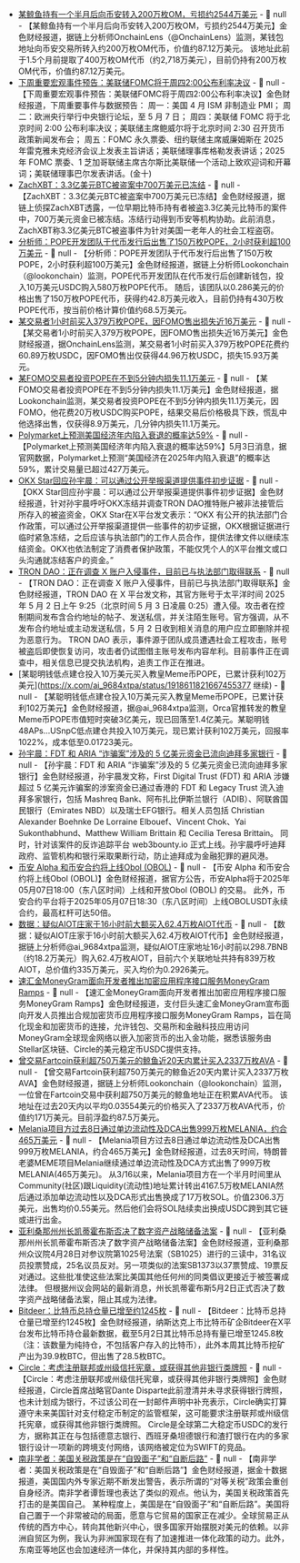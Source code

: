 - [某鲸鱼持有一个半月后向币安转入200万枚OM，亏损约2544万美元](https://x.com/OnchainLens/status/1918639898854412384) - 📰 null - 【某鲸鱼持有一个半月后向币安转入200万枚OM，亏损约2544万美元】金色财经报道，据链上分析师OnchainLens（@OnchainLens）监测，某钱包地址向币安交易所转入约200万枚OM代币，价值约87.12万美元。 
该地址此前于1.5个月前提取了400万枚OM代币（约2,718万美元），目前仍持有200万枚OM代币，价值约87.12万美元。
- [下周重要宏观事件预告：美联储FOMC将于周四2:00公布利率决议]() - 📰 null - 【下周重要宏观事件预告：美联储FOMC将于周四2:00公布利率决议】金色财经报道，下周重要事件与数据预告： 
周一：美国 4 月 ISM 非制造业 PMI； 
周二：欧洲央行举行中央银行论坛，至 5 月 7 日； 
周四：美联储 FOMC 将于北京时间 2:00 公布利率决议；美联储主席鲍威尔将于北京时间 2:30 召开货币政策新闻发布会； 
周五：FOMC 永久票委、纽约联储主席威廉姆斯在 2025 年雷克雅未克经济会议上发表主旨讲话；美联储理事库格勒发表讲话；2025 年 FOMC 票委、1 芝加哥联储主席古尔斯比美联储一个活动上致欢迎词和开幕词；美联储理事巴尔发表讲话。(金十)
- [ZachXBT：3.3亿美元BTC被盗案中700万美元已冻结](https://x.com/zachxbt/status/1918357171604988314) - 📰 null - 【ZachXBT：3.3亿美元BTC被盗案中700万美元已冻结】金色财经报道，据链上侦探ZachXBT透露，一位早期比特币持有者被盗3.3亿美元比特币的案件中，700万美元资金已被冻结。冻结行动得到币安等机构协助。此前消息，ZachXBT称3.3亿美元BTC被盗事件为针对美国一老年人的社会工程盗窃。
- [分析师：POPE开发团队于代币发行后出售了150万枚POPE，2小时获利超100万美元](https://x.com/lookonchain/status/1918618676242375054?s=46) - 📰 null - 【分析师：POPE开发团队于代币发行后出售了150万枚POPE，2小时获利超100万美元】金色财经报道，据链上分析师Lookonchain（@lookonchain）监测，POPE代币开发团队在代币发行后创建新钱包，投入10万美元USDC购入580万枚POPE代币。 
随后，该团队以0.286美元的价格出售了150万枚POPE代币，获得约42.8万美元收入，目前仍持有430万枚POPE代币，按当前价格计算价值约68.5万美元。
- [某交易者1小时前买入379万枚POPE，因FOMO售出损失近16万美元](https://x.com/OnchainLens/status/1918628278656696656) - 📰 null - 【某交易者1小时前买入379万枚POPE，因FOMO售出损失近16万美元】金色财经报道，据OnchainLens监测，某交易者1小时前买入379万枚POPE花费约60.89万枚USDC，因FOMO售出仅获得44.96万枚USDC，损失15.93万美元。
- [某FOMO交易者投资POPE在不到5分钟内损失11.1万美元](https://x.com/lookonchain/status/1918624220332142654) - 📰 null - 【某FOMO交易者投资POPE在不到5分钟内损失11.1万美元】金色财经报道，据Lookonchain监测，某交易者投资POPE在不到5分钟内损失11.1万美元，因FOMO，他花费20万枚USDC购买POPE，结果交易后价格极具下跌，慌乱中他选择出售，仅获得8.9万美元，几分钟内损失11.1万美元。
- [Polymarket上预测美国经济年内陷入衰退的概率达59%]() - 📰 null - 【Polymarket上预测美国经济年内陷入衰退的概率达59%】5月3日消息，据官网数据，Polymarket上预测“美国经济在2025年内陷入衰退”的概率达59%，累计交易量已超过427万美元。
- [OKX Star回应孙宇晨：可以通过公开举报渠道提供事件初步证据](https://x.com/star_okx/status/1918612411889942728) - 📰 null - 【OKX Star回应孙宇晨：可以通过公开举报渠道提供事件初步证据】金色财经报道，针对孙宇晨呼吁OKX冻结并调查TRON DAO推特账户被非法接管后所存入的被盗资金，OKX Star在X平台发文表示：“OKX 有公开的执法部门合作政策，可以通过公开举报渠道提供一些事件的初步证据，OKX根据证据进行临时紧急冻结，之后应该与执法部门的工作人员合作，提供法律文件以继续冻结资金。OKX也依法制定了消费者保护政策，不能仅凭个人的X平台推文或口头沟通就冻结客户的资金。”
- [TRON DAO：正在调查 X 账户入侵事件，目前已与执法部门取得联系](https://x.com/trondao/status/1918459819310367216) - 📰 null - 【TRON DAO：正在调查 X 账户入侵事件，目前已与执法部门取得联系】金色财经报道，TRON DAO 在 X 平台发文称，其官方账号于太平洋时间 2025 年 5 月 2 日上午 9:25（北京时间 5 月 3 日凌晨 0:25）遭入侵。攻击者在控制期间发布含合约地址的帖子、发送私信，并关注陌生账号。官方强调，从不发布合约地址或主动发送私信，5 月 2 日收到相关消息的用户应立即删除并视为恶意行为。 
TRON DAO 表示，事件源于团队成员遭遇社会工程攻击，账号被盗后即使恢复访问，攻击者仍试图借主账号发布内容牟利。目前事件正在调查中，相关信息已提交执法机构，追责工作正在推进。
- [某聪明钱低点建仓投入10万美元买入教皇Meme币POPE，已累计获利102万美元](https://x.com/ai_9684xtpa/status/1918611821667455377 继续) - 📰 null - 【某聪明钱低点建仓投入10万美元买入教皇Meme币POPE，已累计获利102万美元】金色财经报道，据@ai_9684xtpa监测，Orca官推转发的教皇Meme币POPE市值短时突破3亿美元，现已回落至1.4亿美元。某聪明钱48APs...USnpC低点建仓共投入10万美元，现已累计获利102万美元，回报率1022%，成本低至0.01723美元。
- [孙宇晨：FDT 和 ARIA “诈骗案”涉及的 5 亿美元资金已流向迪拜多家银行](https://x.com/justinsuntron/status/1918596284816212174) - 📰 null - 【孙宇晨：FDT 和 ARIA “诈骗案”涉及的 5 亿美元资金已流向迪拜多家银行】金色财经报道，孙宇晨发文称，First Digital Trust (FDT) 和 ARIA 涉嫌超过 5 亿美元诈骗案的涉案资金已通过香港的 FDT 和 Legacy Trust 流入迪拜多家银行，包括 Mashreq Bank、阿布扎比伊斯兰银行（ADIB）、阿联酋国民银行（Emirates NBD）以及瑞士EFG银行。相关人员包括 Christian Alexander Boehnke De Lorraine Elbouef、Vincent Chok、Yai Sukonthabhund、Matthew William Brittain 和 Cecilia Teresa Brittain。 
同时，针对该案件的反诈追踪平台 web3bounty.io 正式上线。孙宇晨呼吁迪拜政府、监管机构和银行采取果断行动，防止迪拜成为金融犯罪的避风港。
- [币安 Alpha 和币安合约将上线Obol (OBOL)](https://www.binance.com/zh-CN/support/announcement/detail/128fd735453046978d07d44fc802c302) - 📰 null - 【币安 Alpha 和币安合约将上线Obol (OBOL)】金色财经报道，据官方公告，币安Alpha将于2025年05月07日18:00（东八区时间）上线和开放Obol (OBOL) 的交易。 
此外，币安合约平台将于2025年05月07日18:30（东八区时间）上线OBOLUSDT永续合约，最高杠杆可达50倍。
- [数据：疑似AIOT庄家于16小时前大额买入62.4万枚AIOT代币](https://x.com/ai_9684xtpa/status/1918497671347880247) - 📰 null - 【数据：疑似AIOT庄家于16小时前大额买入62.4万枚AIOT代币】金色财经报道，据链上分析师@ai_9684xtpa监测，疑似AIOT庄家地址16小时前以298.7BNB（约18.2万美元）购入62.4万枚AIOT，目前六个关联地址共持有839万枚AIOT，总价值约335万美元，买入均价为0.2926美元。
- [速汇金MoneyGram面向开发者推出加密应用程序接口服务MoneyGram Ramps](https://www.prnewswire.com/news-releases/introducing-moneygram-ramps-purpose-built-by-developers-to-simplify-cash-and-crypto-connection-302444810.html) - 📰 null - 【速汇金MoneyGram面向开发者推出加密应用程序接口服务MoneyGram Ramps】金色财经报道，支付巨头速汇金MoneyGram宣布面向开发人员推出合规加密货币应用程序接口服务MoneyGram Ramps，旨在简化现金和加密货币的连接，允许钱包、交易所和金融科技应用访问MoneyGram全球现金网络以嵌入加密货币的出入金功能，据悉该服务由Stellar区块链、Circle的美元稳定币USDC提供支持。
- [曾交易Fartcoin获利超750万美元的鲸鱼近20天内累计买入2337万枚AVA](https://x.com/lookonchain/status/1918309116331901205) - 📰 null - 【曾交易Fartcoin获利超750万美元的鲸鱼近20天内累计买入2337万枚AVA】金色财经报道，据链上分析师Lookonchain（@lookonchain）监测，一位曾在Fartcoin交易中获利超750万美元的鲸鱼地址正在积累AVA代币。 
该地址在过去20天内以平均0.03554美元的价格买入了2337万枚AVA代币，价值约171万美元。目前浮盈约87.5万美元。
- [Melania项目方过去8日通过单边流动性及DCA出售999万枚MELANIA，约合465万美元](https://x.com/EmberCN/status/1918575688719974746) - 📰 null - 【Melania项目方过去8日通过单边流动性及DCA出售999万枚MELANIA，约合465万美元】金色财经报道，过去8天时间，特朗普老婆MEME项目Melania继续通过单边流动性及DCA方式出售了999万枚MELANIA(465万美元)。 
从3/16以来，Melania项目方在一个半月时间里从Community(社区)跟Liquidity(流动性)地址累计转出4167.5万枚MELANIA然后通过添加单边流动性以及DCA形式出售换成了17万枚SOL。价值2306.3万美元，出售均价0.55美元。然后他们会将SOL陆续卖出换成USDC跨到其它链或进行出金。
- [亚利桑那州州长凯蒂霍布斯否决了数字资产战略储备法案](https://www.dlnews.com/articles/regulation/first-in-the-us-bitcoin-reserve-blocked-by-governors-veto/?utm_source=twitter&utm_medium=organic_social&utm_campaign=) - 📰 null - 【亚利桑那州州长凯蒂霍布斯否决了数字资产战略储备法案】金色财经报道，亚利桑那州众议院4月28日对参议院第1025号法案（SB1025）进行的三读中，31名议员投票赞成，25名议员反对。另一项类似的法案SB1373以37票赞成、19票反对通过。这些批准使这些法案比美国其他任何州的同类倡议更接近于被签署成法律。 
但根据州议会网站的最新消息，州长凯蒂霍布斯5月2日正式否决了数字资产战略储备法案，阻止其成为法律。
- [Bitdeer：比特币总持仓量已增至约1245枚](https://x.com/BitdeerOfficial/status/1918566206950523304) - 📰 null - 【Bitdeer：比特币总持仓量已增至约1245枚】金色财经报道，纳斯达克上市比特币矿企Bitdeer在X平台发布比特币持仓最新数据，截至5月2日其比特币总持有量已增至1245.8枚（注：该数量为纯持仓，不包括客户存入的比特币），此外本周其比特币挖矿产出为39.9枚BTC，但出售了28.5枚BTC。
- [Circle：考虑注册联邦或州级信托宪章，或获得其他非银行类牌照](https://blockchainlex.io/circle-denies-plans-to-become-a-bank-focuses-on-aligning-with-stablecoin-regulations/) - 📰 null - 【Circle：考虑注册联邦或州级信托宪章，或获得其他非银行类牌照】金色财经报道，Circle首席战略官Dante Disparte此前澄清并未寻求获得银行牌照，也未计划成为银行，不过该公司在一封邮件声明中补充表示，Circle确实打算遵守未来美国针对支付稳定币制定的监管框架，这可能要求注册联邦或州级信托宪章，或获得其他非银行类牌照。 
Circle是全球第二大稳定币USDC的发行方，据称其正在与包括德意志银行、西班牙桑坦德银行和渣打银行在内的多家银行设计一项新的跨境支付网络，该网络被定位为SWIFT的竞品。
- [南非学者：美国关税政策是在“自毁面子”和“自断后路”]() - 📰 null - 【南非学者：美国关税政策是在“自毁面子”和“自断后路”】金色财经报道，据金十数据报道，美国国内外专家近期不断发出警告，表示所谓的“对等关税”政策会重创自身经济。南非学者谭哲理也表达了类似的观点。他认为，美国关税政策首先打击的是美国自己。 
某种程度上，美国是在“自毁面子”和“自断后路”。美国将自己置于一个非常被动的局面，愿意与它贸易的国家正在减少。全球贸易正从传统的西方中心，转向其他新兴中心，很多国家开始摆脱对美元的依赖。以非洲自贸区为例，我认为非洲国家现在有了加速推进一体化政策的动力。此外，东南亚等地区也会加速经济一体化，并保持其内部的多样性。
